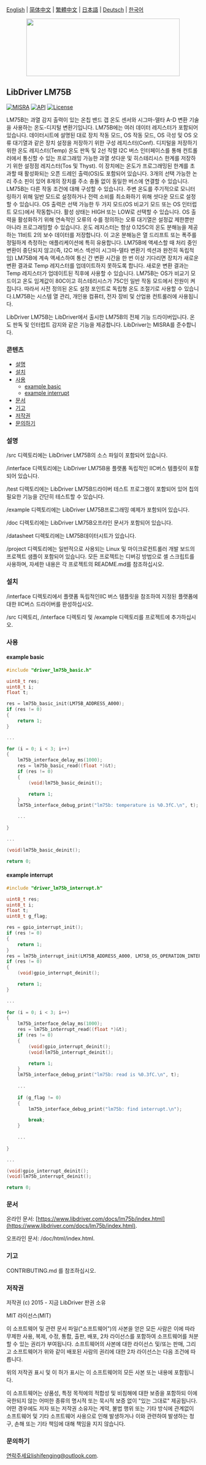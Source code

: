 [English](/README.md) | [ 简体中文](/README_zh-Hans.md) | [繁體中文](/README_zh-Hant.md) | [日本語](/README_ja.md) | [Deutsch](/README_de.md) | [한국어](/README_ko.md)

<div align=center>
<img src="/doc/image/logo.svg" width="400" height="150"/>
</div>

## LibDriver LM75B

[![MISRA](https://img.shields.io/badge/misra-compliant-brightgreen.svg)](/misra/README.md) [![API](https://img.shields.io/badge/api-reference-blue.svg)](https://www.libdriver.com/docs/lm75b/index.html) [![License](https://img.shields.io/badge/license-MIT-brightgreen.svg)](/LICENSE)

LM75B는 과열 감지 출력이 있는 온칩 밴드 갭 온도 센서와 시그마-델타 A-D 변환 기술을 사용하는 온도-디지털 변환기입니다. LM75B에는 여러 데이터 레지스터가 포함되어 있습니다. 데이터시트에 설명된 대로 장치 작동 모드, OS 작동 모드, OS 극성 및 OS 오류 대기열과 같은 장치 설정을 저장하기 위한 구성 레지스터(Conf). 디지털을 저장하기 위한 온도 레지스터(Temp) 온도 판독 및 2선 직렬 I2C 버스 인터페이스를 통해 컨트롤러에서 통신할 수 있는 프로그래밍 가능한 과열 셧다운 및 히스테리시스 한계를 저장하기 위한 설정점 레지스터(Tos 및 Thyst). 이 장치에는 온도가 프로그래밍된 한계를 초과할 때 활성화되는 오픈 드레인 출력(OS)도 포함되어 있습니다. 3개의 선택 가능한 논리 주소 핀이 있어 8개의 장치를 주소 충돌 없이 동일한 버스에 연결할 수 있습니다. LM75B는 다른 작동 조건에 대해 구성할 수 있습니다. 주변 온도를 주기적으로 모니터링하기 위해 일반 모드로 설정하거나 전력 소비를 최소화하기 위해 셧다운 모드로 설정할 수 있습니다. OS 출력은 선택 가능한 두 가지 모드(OS 비교기 모드 또는 OS 인터럽트 모드)에서 작동합니다. 활성 상태는 HIGH 또는 LOW로 선택할 수 있습니다. OS 출력을 활성화하기 위해 연속적인 오류의 수를 정의하는 오류 대기열은 설정값 제한뿐만 아니라 프로그래밍할 수 있습니다. 온도 레지스터는 항상 0.125C의 온도 분해능을 제공하는 11비트 2의 보수 데이터를 저장합니다. 이 고온 분해능은 열 드리프트 또는 폭주를 정밀하게 측정하는 애플리케이션에 특히 유용합니다. LM75B에 액세스할 때 처리 중인 변환이 중단되지 않고(즉, I2C 버스 섹션이 시그마-델타 변환기 섹션과 완전히 독립적임) LM75B에 계속 액세스하여 통신 간 변환 시간을 한 번 이상 기다리면 장치가 새로운 변환 결과로 Temp 레지스터를 업데이트하지 못하도록 합니다. 새로운 변환 결과는 Temp 레지스터가 업데이트된 직후에 사용할 수 있습니다. LM75B는 OS가 비교기 모드이고 온도 임계값이 80C이고 히스테리시스가 75C인 일반 작동 모드에서 전원이 켜집니다. 따라서 사전 정의된 온도 설정 포인트로 독립형 온도 조절기로 사용할 수 있습니다.LM75B는 시스템 열 관리, 개인용 컴퓨터, 전자 장비 및 산업용 컨트롤러에 사용됩니다.

LibDriver LM75B는 LibDriver에서 출시한 LM75B의 전체 기능 드라이버입니다. 온도 판독 및 인터럽트 감지와 같은 기능을 제공합니다. LibDriver는 MISRA를 준수합니다.

### 콘텐츠

  - [설명](#설명)
  - [설치](#설치)
  - [사용](#사용)
    - [example basic](#example-basic)
    - [example interrupt](#example-interrupt)
  - [문서](#문서)
  - [기고](#기고)
  - [저작권](#저작권)
  - [문의하기](#문의하기)

### 설명

/src 디렉토리에는 LibDriver LM75B의 소스 파일이 포함되어 있습니다.

/interface 디렉토리에는 LibDriver LM75B용 플랫폼 독립적인 IIC버스 템플릿이 포함되어 있습니다.

/test 디렉토리에는 LibDriver LM75B드라이버 테스트 프로그램이 포함되어 있어 칩의 필요한 기능을 간단히 테스트할 수 있습니다.

/example 디렉토리에는 LibDriver LM75B프로그래밍 예제가 포함되어 있습니다.

/doc 디렉토리에는 LibDriver LM75B오프라인 문서가 포함되어 있습니다.

/datasheet 디렉토리에는 LM75B데이터시트가 있습니다.

/project 디렉토리에는 일반적으로 사용되는 Linux 및 마이크로컨트롤러 개발 보드의 프로젝트 샘플이 포함되어 있습니다. 모든 프로젝트는 디버깅 방법으로 셸 스크립트를 사용하며, 자세한 내용은 각 프로젝트의 README.md를 참조하십시오.

### 설치

/interface 디렉토리에서 플랫폼 독립적인IIC 버스 템플릿을 참조하여 지정된 플랫폼에 대한 IIC버스 드라이버를 완성하십시오.

/src 디렉토리, /interface 디렉토리 및 /example 디렉토리를 프로젝트에 추가하십시오.

### 사용

#### example basic

```C
#include "driver_lm75b_basic.h"

uint8_t res;
uint8_t i;
float t;

res = lm75b_basic_init(LM75B_ADDRESS_A000);
if (res != 0)
{
    return 1;
}

...

for (i = 0; i < 3; i++)
{
    lm75b_interface_delay_ms(1000);
    res = lm75b_basic_read((float *)&t);
    if (res != 0)
    {
        (void)lm75b_basic_deinit();

        return 1;
    }
    lm75b_interface_debug_print("lm75b: temperature is %0.3fC.\n", t);

    ...
    
}

...

(void)lm75b_basic_deinit();

return 0;
```

#### example interrupt

```c
#include "driver_lm75b_interrupt.h"

uint8_t res;
uint8_t i;
float t;
uint8_t g_flag;

res = gpio_interrupt_init();
if (res != 0)
{
    return 1;
}
res = lm75b_interrupt_init(LM75B_ADDRESS_A000, LM75B_OS_OPERATION_INTERRUPT, 22.5, 32.1);
if (res != 0)
{
    (void)gpio_interrupt_deinit();

    return 1;
}

...
    
for (i = 0; i < 3; i++)
{
    lm75b_interface_delay_ms(1000);
    res = lm75b_interrupt_read((float *)&t);
    if (res != 0)
    {
        (void)gpio_interrupt_deinit();
        (void)lm75b_interrupt_deinit();

        return 1;
    }
    lm75b_interface_debug_print("lm75b: read is %0.3fC.\n", t);
    
    ...
    
    if (g_flag != 0)
    {
        lm75b_interface_debug_print("lm75b: find interrupt.\n");

        break;
    }
    
    ...
    
}

...

(void)gpio_interrupt_deinit();
(void)lm75b_interrupt_deinit();

return 0;
```

### 문서

온라인 문서: [https://www.libdriver.com/docs/lm75b/index.html](https://www.libdriver.com/docs/lm75b/index.html).

오프라인 문서: /doc/html/index.html.

### 기고

CONTRIBUTING.md 를 참조하십시오.

### 저작권

저작권 (c) 2015 - 지금 LibDriver 판권 소유

MIT 라이선스(MIT)

이 소프트웨어 및 관련 문서 파일("소프트웨어")의 사본을 얻은 모든 사람은 이에 따라 무제한 사용, 복제, 수정, 통합, 출판, 배포, 2차 라이선스를 포함하여 소프트웨어를 처분할 수 있는 권리가 부여됩니다. 소프트웨어의 사본에 대한 라이선스 및/또는 판매, 그리고 소프트웨어가 위와 같이 배포된 사람의 권리에 대한 2차 라이선스는 다음 조건에 따릅니다.

위의 저작권 표시 및 이 허가 표시는 이 소프트웨어의 모든 사본 또는 내용에 포함됩니다.

이 소프트웨어는 상품성, 특정 목적에의 적합성 및 비침해에 대한 보증을 포함하되 이에 국한되지 않는 어떠한 종류의 명시적 또는 묵시적 보증 없이 "있는 그대로" 제공됩니다. 어떤 경우에도 저자 또는 저작권 소유자는 계약, 불법 행위 또는 기타 방식에 관계없이 소프트웨어 및 기타 소프트웨어 사용으로 인해 발생하거나 이와 관련하여 발생하는 청구, 손해 또는 기타 책임에 대해 책임을 지지 않습니다.

### 문의하기

연락주세요lishifenging@outlook.com.
